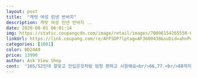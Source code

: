 ```yaml
---
layout: post 
title:  "캐럿 여성 린넨 반바지" 
description: 캐럿 여성 린넨 반바지 ..
date: 2020-08-01 06:01:14 
img: https://static.coupangcdn.com/image/retail/images/70096154265550-69c53e93-11d9-45f8-90b6-adf1b937cb2c.jpg 
linkUrl: https://link.coupang.com/re/AFFSDP?lptag=AF3600438&subid=ahnPublicAsk&pageKey=1762958200&itemId=3002429058&vendorItemId=70990664649&traceid=V0-113-6ff15bbcac241ea6 
categories: [1001] 
color: BD24A9 
price: 13990 
author: Ask View Shop 
cont:  "165/52인데 잘맞고 안입은것처럼 엄청 편하고 시원해요<br/>66,77.<br/>88까지 입기 좋구요<br/>77인데도 딱좋아요 살짝큼.<br/><br/>구김은 잘가나 린넨이라 어쩔수없는듯... <br/><br/>그밑으로는 클듯 합니다<br/>기장도 길지도 않고 짧지도않고 딱 좋습니다.<br/><br/>바지 이뻐요<br/>얇을순 있지만 적당한듯 해요<br/>엄마랑도 같이 입을수잇을것같아요.<br/><br/>엄청 얇은데 입었을때 비침은 없어요가격대비 강추합니다<br/>여름에 입기 시원할듯 합니다<br/>이제 비오고 그러면 반바지 필요해서 시켰는데, 엄청 시원해서 잘 입을것같아요.<br/><br/>잘삿음<br/>주문하고나서 후기봐서 비칠까봐 걱정했는데, 입었더니 비치는건없던데, 여름내내 입기 좋을것같아서 브라운이나 오트밀중에 하나 사려고요!<br/>허리 고무줄이라 쭉쭉 늘어납니다마르거나 통통해도 다 잘맞을듯... <br/>통도 너무 크지않아서 딱 좋아요<br/>허리끈으로 조절도 가능하고 허리부분 디자인도 그냥 고무바지랑 달라서 독특해요.<br/><br/>" 
---
```

